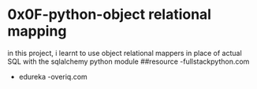 # 0x0F-python-object relational mapping
in this project, i learnt to use object relational mappers in place of actual SQL with the sqlalchemy python module 
##resource 
-fullstackpython.com
- edureka 
-overiq.com

